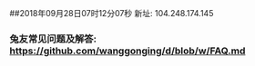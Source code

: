 ##2018年09月28日07时12分07秒 新址: 104.248.174.145
### 兔友常见问题及解答: https://github.com/wanggonging/d/blob/w/FAQ.md
